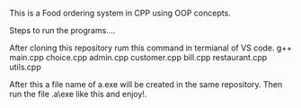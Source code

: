 This is a Food ordering system in CPP using OOP concepts.

Steps to run the programs....

After cloning this repository rum this command in termianal of VS code.
g++ main.cpp choice.cpp admin.cpp customer.cpp bill.cpp restaurant.cpp utils.cpp

After this a file name of a.exe will be created in the same repository. Then run the file .a\exe like this and enjoy!.
